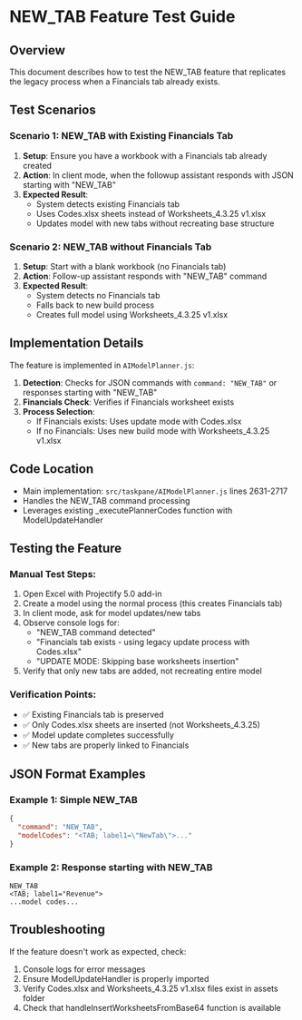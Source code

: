 # NEW_TAB Feature Test Guide

## Overview
This document describes how to test the NEW_TAB feature that replicates the legacy process when a Financials tab already exists.

## Test Scenarios

### Scenario 1: NEW_TAB with Existing Financials Tab
1. **Setup**: Ensure you have a workbook with a Financials tab already created
2. **Action**: In client mode, when the followup assistant responds with JSON starting with "NEW_TAB"
3. **Expected Result**: 
   - System detects existing Financials tab
   - Uses Codes.xlsx sheets instead of Worksheets_4.3.25 v1.xlsx
   - Updates model with new tabs without recreating base structure

### Scenario 2: NEW_TAB without Financials Tab
1. **Setup**: Start with a blank workbook (no Financials tab)
2. **Action**: Follow-up assistant responds with "NEW_TAB" command
3. **Expected Result**:
   - System detects no Financials tab
   - Falls back to new build process
   - Creates full model using Worksheets_4.3.25 v1.xlsx

## Implementation Details

The feature is implemented in `AIModelPlanner.js`:

1. **Detection**: Checks for JSON commands with `command: "NEW_TAB"` or responses starting with "NEW_TAB"
2. **Financials Check**: Verifies if Financials worksheet exists
3. **Process Selection**:
   - If Financials exists: Uses update mode with Codes.xlsx
   - If no Financials: Uses new build mode with Worksheets_4.3.25 v1.xlsx

## Code Location
- Main implementation: `src/taskpane/AIModelPlanner.js` lines 2631-2717
- Handles the NEW_TAB command processing
- Leverages existing _executePlannerCodes function with ModelUpdateHandler

## Testing the Feature

### Manual Test Steps:
1. Open Excel with Projectify 5.0 add-in
2. Create a model using the normal process (this creates Financials tab)
3. In client mode, ask for model updates/new tabs
4. Observe console logs for:
   - "NEW_TAB command detected"
   - "Financials tab exists - using legacy update process with Codes.xlsx"
   - "UPDATE MODE: Skipping base worksheets insertion"
5. Verify that only new tabs are added, not recreating entire model

### Verification Points:
- ✅ Existing Financials tab is preserved
- ✅ Only Codes.xlsx sheets are inserted (not Worksheets_4.3.25)
- ✅ Model update completes successfully
- ✅ New tabs are properly linked to Financials

## JSON Format Examples

### Example 1: Simple NEW_TAB
```json
{
  "command": "NEW_TAB",
  "modelCodes": "<TAB; label1=\"NewTab\">..."
}
```

### Example 2: Response starting with NEW_TAB
```
NEW_TAB
<TAB; label1="Revenue">
...model codes...
```

## Troubleshooting

If the feature doesn't work as expected, check:
1. Console logs for error messages
2. Ensure ModelUpdateHandler is properly imported
3. Verify Codes.xlsx and Worksheets_4.3.25 v1.xlsx files exist in assets folder
4. Check that handleInsertWorksheetsFromBase64 function is available